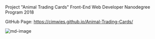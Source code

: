 Project "Animal Trading Cards"
Front-End Web Developer Nanodegree Program 2018

GitHub Page: https://cimwies.github.io/Animal-Trading-Cards/


![md-image](https://user-images.githubusercontent.com/22833729/36347132-c690fc2c-144f-11e8-9617-1647de883a86.jpg)

